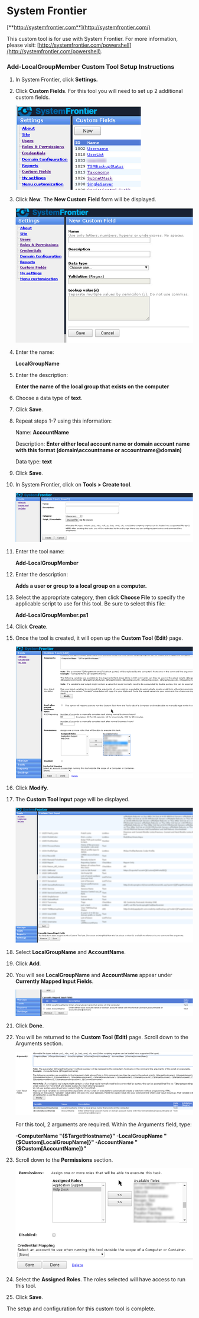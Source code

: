 # System Frontier
[**http://systemfrontier.com**](http://systemfrontier.com/)

This custom tool is for use with System Frontier.  For more information, please visit: [http://systemfrontier.com/powershell](http://systemfrontier.com/powershell).

### __Add-LocalGroupMember Custom Tool Setup Instructions__

1. In System Frontier, click **Settings.**
2. Click **Custom Fields**.  For this tool you will need to set up 2 additional custom fields.

	![Custom Fields](https://github.com/systemfrontier/customtools-starterkit/blob/master/images/CustomFields.png "Custom Fields")

3. Click **New**.  The **New Custom Field** form will be displayed.

	![New Custom Field](https://github.com/systemfrontier/customtools-starterkit/blob/master/images/NewCustomField.png "New Custom Field")

4. Enter the name:

	**LocalGroupName**

5. Enter the description:

	**Enter the name of the local group that exists on the computer**

6. Choose a data type of **text**.
7. Click **Save**.
8. Repeat steps 1-7 using this information:

	Name: **AccountName**

	Description:  **Enter either local account name or domain account name with this format (domain\accountname or 		accountname@domain)**

	Data type:   **text**

9. Click **Save**.
10. In System Frontier, click on **Tools > Create tool**.

	![Create Tool](https://github.com/systemfrontier/customtools-starterkit/blob/master/images/CreateTool.png "Create Tool")

11. Enter the tool name:

	**Add-LocalGroupMember**

12. Enter the description:

	**Adds a user or group to a local group on a computer.**

13. Select the appropriate category, then click **Choose File** to specify the applicable script to use for this tool.  Be sure to select this file:

	**Add-LocalGroupMember.ps1**

14. Click **Create**.
15. Once the tool is created, it will open up the **Custom Tool (Edit)** page.

	![CustomToolEdit](https://github.com/systemfrontier/customtools-starterkit/blob/master/images/CustomToolEdit.png "Custom Tool Edit")

16. Click **Modify**.
17. The **Custom Tool Input** page will be displayed.

	![Custom Tool Input](https://github.com/systemfrontier/customtools-starterkit/blob/master/images/CustomToolInput.png "Custom Tool Input")

18. Select **LocalGroupName** and **AccountName**.
19. Click **Add**.
20. You will see **LocalGroupName** and **AccountName** appear under **Currently Mapped Input Fields**.

	![Local Group and Account Input Fields](https://github.com/systemfrontier/customtools-starterkit/blob/master/images/LocalGroupAccountInputFields.png "Local Group and Account Input Fields")

21. Click **Done**.
22. You will be returned to the **Custom Tool (Edit)** page.  Scroll down to the Arguments section.

	![Local Group and Account Fields](https://github.com/systemfrontier/customtools-starterkit/blob/master/images/LocalGroupAccountFields.png "Local Group and Account Fields")

	For this tool, 2 arguments are required.  Within the Arguments field, type:

 	**-ComputerName &quot;{$TargetHostname}&quot; -LocalGroupName &quot;{$Custom[LocalGroupName]}&quot; -AccountName &quot;{$Custom[AccountName]}&quot;**

23. Scroll down to the **Permissions** section.

	![Permissions](https://github.com/systemfrontier/customtools-starterkit/blob/master/images/Permissions.png "Permissions")

24. Select the **Assigned Roles**.  The roles selected will have access to run this tool.
25. Click **Save**.

The setup and configuration for this custom tool is complete.
